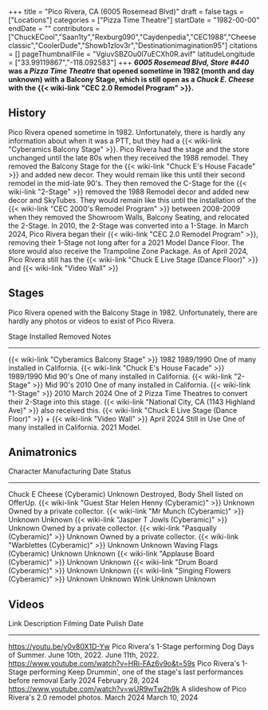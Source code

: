 +++
title = "Pico Rivera, CA (6005 Rosemead Blvd)"
draft = false
tags = ["Locations"]
categories = ["Pizza Time Theatre"]
startDate = "1982-00-00"
endDate = ""
contributors = ["ChuckECool","Saan1ty","Rexburg090","Caydenpedia","CEC1988","Cheeseclassic","CoolerDude","Showb1zlov3r","Destinationimagination95"]
citations = []
pageThumbnailFile = "VgiuvSBZOu0l7uECXh0R.avif"
latitudeLongitude = ["33.99119867","-118.092583"]
+++
***6005 Rosemead Blvd, Store #440* was a *Pizza Time Theatre* that opened sometime in 1982 (month and day unknown) with a Balcony Stage, which is still open as a *Chuck E. Cheese* with the {{< wiki-link "CEC 2.0 Remodel Program" >}}.**

## History

Pico Rivera opened sometime in 1982. Unfortunately, there is hardly any information about when it was a PTT, but they had a {{< wiki-link "Cyberamics Balcony Stage" >}}. Pico Rivera had the stage and the store unchanged until the late 80s when they received the 1988 remodel. They removed the Balcony Stage for the {{< wiki-link "Chuck E's House Facade" >}} and added new decor. They would remain like this until their second remodel in the mid-late 90's. They then removed the C-Stage for the {{< wiki-link "2-Stage" >}} removed the 1988 Remodel decor and added new decor and SkyTubes. They would remain like this until the installation of the {{< wiki-link "CEC 2000's Remodel Program" >}} between 2008-2009 when they removed the Showroom Walls, Balcony Seating, and relocated the 2-Stage. In 2010, the 2-Stage was converted into a 1-Stage. In March 2024, Pico Rivera began their {{< wiki-link "CEC 2.0 Remodel Program" >}}, removing their 1-Stage not long after for a 2021 Model Dance Floor. The store would also receive the Trampoline Zone Package. As of April 2024, Pico Rivera still has the {{< wiki-link "Chuck E Live Stage (Dance Floor)" >}} and {{< wiki-link "Video Wall" >}}

## Stages

Pico Rivera opened with the Balcony Stage in 1982. Unfortunately, there are hardly any photos or videos to exist of Pico Rivera.

  Stage                                                                                           Installed    Removed        Notes
  ----------------------------------------------------------------------------------------------- ------------ -------------- ----------------------------------------------------------------------------------------------------------------------------------------------------------
  {{< wiki-link "Cyberamics Balcony Stage" >}}                                                1982         1989/1990      One of many installed in California.
  {{< wiki-link "Chuck E's House Facade" >}}                                                 1989/1990    Mid 90's      One of many installed in California.
  {{< wiki-link "2-Stage" >}}                                                                 Mid 90's    2010           One of many installed in California.
  {{< wiki-link "1-Stage" >}}                                                                 2010         March 2024     One of 2 Pizza Time Theatres to convert their 2-Stage into this stage. {{< wiki-link "National City, CA (1143 Highland Ave)" >}} also received this.
  {{< wiki-link "Chuck E Live Stage (Dance Floor)" >}} + {{< wiki-link "Video Wall" >}}   April 2024   Still in Use   One of many installed in California. 2021 Model.

## Animatronics

  Character                                                    Manufacturing Date   Status
  ------------------------------------------------------------ -------------------- ------------------------------------------
  Chuck E Cheese (Cyberamic)                                   Unknown              Destroyed, Body Shell listed on OfferUp.
  {{< wiki-link "Guest Star Helen Henny (Cyberamic)" >}}   Unknown              Owned by a private collector.
  {{< wiki-link "Mr Munch (Cyberamic)" >}}                 Unknown              Unknown
  {{< wiki-link "Jasper T Jowls (Cyberamic)" >}}           Unknown              Owned by a private collector.
  {{< wiki-link "Pasqually (Cyberamic)" >}}                Unknown              Owned by a private collector.
  {{< wiki-link "Warblettes (Cyberamic)" >}}               Unknown              Unknown
  Waving Flags (Cyberamic)                                     Unknown              Unknown
  {{< wiki-link "Applause Board (Cyberamic)" >}}           Unknown              Unknown
  {{< wiki-link "Drum Board (Cyberamic)" >}}               Unknown              Unknown
  {{< wiki-link "Singing Flowers (Cyberamic)" >}}          Unknown              Unknown
  Wink                                                         Unknown              Unknown

## Videos

  Link                                                Description                                                                                              Filming Date       Pulish Date
  --------------------------------------------------- -------------------------------------------------------------------------------------------------------- ------------------ -------------------
  https://youtu.be/y0v80X1D-Yw                        Pico Rivera's 1-Stage performing Dog Days of Summer.                                                    June 10th, 2022.   June 11th, 2022.
  https://www.youtube.com/watch?v=HRi-FAz6v9o&t=59s   Pico Rivera's 1-Stage performing Keep Drummin', one of the stage's last performances before removal   Early 2024         February 28, 2024
  https://www.youtube.com/watch?v=wUR9wTw2h9k         A slideshow of Pico Rivera's 2.0 remodel photos.                                                        March 2024         March 10, 2024
